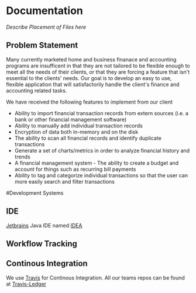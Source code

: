 # Documentation
*_Describe Placement of Files here_*

## Problem Statement
Many currently marketed home and business finanace and accounting programs are insufficent in that they are not tailored to be flexible enough to meet all the needs of their clients, or that they are forcing a feature that isn't essential to the clients' needs. Our goal is to develop an easy to use, flexible application that will satisfactorily handle the client's finance and accounting related tasks.

We have received the following features to implement from our client
* Ability to import financial transaction records from extern sources (i.e. a bank
  or other financial management software)
* Ability to manually add individual transaction records
* Encryption of data both in-memory and on the disk
* The ability to scan all financial records and identify duplicate transactions
* Generate a set of charts/metrics in order to analyze financial history and trends
* A financial management system - The ability to create a budget and account for
  things such as recurring bill payments
* Ability to tag and categorize individual transactions so that the user can more
  easily search and filter transactions

#Development Systems
## IDE
[Jetbrains] Java IDE named [IDEA]

## Workflow Tracking

## Continous Integration
We use [Travis] for Continous Integration. All our teams repos can be found at [Travis-Ledger]





[Jetbrains]:                          https://www.jetbrains.com/
[IDEA]:                               https://www.jetbrains.com/idea/
[Travis]:                             https://travis-ci.org/
[Travis-Ledger]:                      https://travis-ci.org/Ledger-Software/
